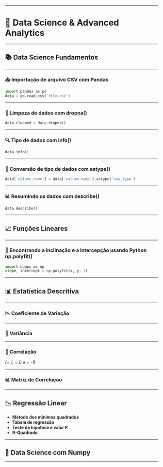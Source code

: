 
---

# 🧠 **Data Science & Advanced Analytics**

---

## 📚 **Data Science Fundamentos**

---

### 📥 **Importação de arquivo CSV com Pandas**

```python
import pandas as pd
data = pd.read_csv('file.csv')
```

---

### 🧹 **Limpeza de dados com dropna()**

```python
data_cleaned = data.dropna()
```

---

### 🔍 **Tipo de dados com info()**

```python
data.info()
```

---

### 🔄 **Conversão de tipo de dados com astype()**

```python
data['column_name'] = data['column_name'].astype('new_type')
```

---

### 📊 **Resumindo os dados com describe()**

```python
data.describe()
```

---

## 📈 **Funções Lineares**

---

### 📏 **Encontrando a inclinação e a intercepção usando Python np.polyfit()**

```python
import numpy as np
slope, intercept = np.polyfit(x, y, 1)
```

---

## 📊 **Estatística Descritiva**

---

### 📉 **Coeficiente de Variação**

---

### 📐 **Variância**

---

### 🔗 **Correlação**  
*(= 1, = 0 e = -1)*

---

### 📊 **Matriz de Correlação**

---

## 📉 **Regressão Linear**

- **Método dos mínimos quadrados**
- **Tabela de regressão**
- **Teste de hipótese e valor P**
- **R-Quadrado**

---

## 🧮 **Data Science com Numpy**

---
